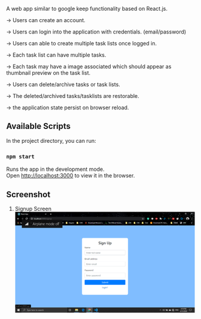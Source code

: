 A web app similar to google keep functionality based on React.js.

-> Users can create an account.

-> Users can login into the application with credentials. (email/password)

-> Users can able to create multiple task lists once logged in.

-> Each task list can have multiple tasks.

-> Each task may have a image associated which should appear as thumbnail preview on the task list.

-> Users can delete/archive tasks or task lists.

-> The deleted/archived tasks/tasklists are restorable.

-> the application state persist on browser reload.

## Available Scripts

In the project directory, you can run:

### `npm start`

Runs the app in the development mode.<br />
Open [http://localhost:3000](http://localhost:3000) to view it in the browser.

## Screenshot

1. Signup Screen
   ![Alt text](./screenshots/signup.png)
